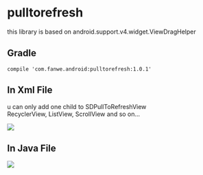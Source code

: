 # pulltorefresh
this library is based on android.support.v4.widget.ViewDragHelper

## Gradle
`compile 'com.fanwe.android:pulltorefresh:1.0.1'`

## In Xml File
u can only add one child to SDPullToRefreshView<br>
RecyclerView, ListView, ScrollView and so on...

![](https://camo.githubusercontent.com/d1482140b5152aec8942a014cee8ef15c7b310ea/687474703a2f2f7468756d62736e61702e636f6d2f732f617a4c56427049782e706e673f30363239)

## In Java File
![](http://thumbsnap.com/s/MWdRv9Vs.png?0629)
